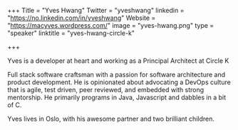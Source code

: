 +++
Title = "Yves Hwang"
Twitter = "yveshwang"
linkedin = "https://no.linkedin.com/in/yveshwang"
Website = "https://macyves.wordpress.com/"
image = "yves-hwang.png"
type = "speaker"
linktitle = "yves-hwang-circle-k"

+++

Yves is a developer at heart and working as a Principal Architect at Circle K

Full stack software craftsman with a passion for software architecture and product development. He is opinionated about advocating a DevOps culture that is agile, test driven, peer reviewed, and embedded with strong mentorship. He primarily programs in Java, Javascript and dabbles in a bit of C.

Yves lives in Oslo, with his awesome partner and two brilliant children.
